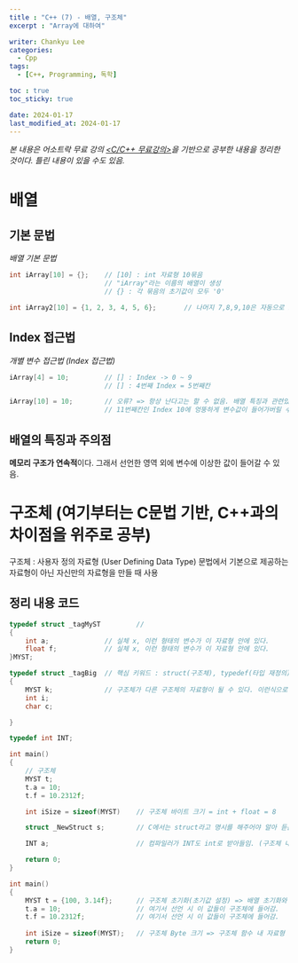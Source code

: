```yaml
---
title : "C++ (7) - 배열, 구조체"
excerpt : "Array에 대하여"

writer: Chankyu Lee
categories: 
  - Cpp
tags:   
  - [C++, Programming, 독학]

toc : true 
toc_sticky: true

date: 2024-01-17
last_modified_at: 2024-01-17
---
```

*본 내용은 어소트락 무료 강의 [<C/C++ 무료강의>](https://youtube.com/playlist?list=PL4SIC1d_ab-aOxWPucn31NHkQvNPHK1D1&si=6MBoz7-uiAULrHoQ "어소트락 게임아카데미 Youtube 재생목록 - C/C++ 무료강의")을 기반으로 공부한 내용을 정리한 것이다. 틀린 내용이 있을 수도 있음.*

# 배열

## 기본 문법

*배열 기본 문법*

```cpp
int iArray[10] = {};    // [10] : int 자료형 10묶음
                        // "iArray"라는 이름의 배열이 생성
                        // {} : 각 묶음의 초기값이 모두 '0'

int iArray2[10] = {1, 2, 3, 4, 5, 6};       // 나머지 7,8,9,10은 자동으로 초기값 '0'이 적용된다.                        
```

## Index 접근법

*개별 변수 접근법 (Index 접근법)*

```cpp
iArray[4] = 10;         // [] : Index -> 0 ~ 9
                        // [] : 4번째 Index = 5번째칸

iArray[10] = 10;        // 오류? => 항상 난다고는 할 수 없음. 배열 특징과 관련있다.
                        // 11번째칸인 Index 10에 엉뚱하게 변수값이 들어가버릴 수 있다.
```

## 배열의 특징과 주의점
**메모리 구조가 연속적**이다. 그래서 선언한 영역 외에 변수에 이상한 값이 들어갈 수 있음.

# 구조체 (여기부터는 C문법 기반, C++과의 차이점을 위주로 공부)
구조체 : 사용자 정의 자료형 (User Defining Data Type)
문법에서 기본으로 제공하는 자료형이 아닌 자신만의 자료형을 만들 때 사용

## 정리 내용 코드
```cpp
typedef struct _tagMyST         // 
{
    int a;              // 실체 x, 이런 형태의 변수가 이 자료형 안에 있다.
    float f;            // 실체 x, 이런 형태의 변수가 이 자료형 안에 있다. 
}MYST;

typedef struct _tagBig  // 핵심 키워드 : struct(구조체), typedef(타입 재정의)
{
    MYST k;             // 구조체가 다른 구조체의 자료형이 될 수 있다. 이런식으로 확장 가능
    int i;
    char c;

}

typedef int INT;

int main()
{
    // 구조체
    MYST t;
    t.a = 10;
    t.f = 10.2312f;

    int iSize = sizeof(MYST)    // 구조체 바이트 크기 = int + float = 8

    struct _NewStruct s;        // C에서는 struct라고 명시를 해주어야 알아 듣는다. -> C++에서 보완해서 재정의시 맨 앞에서 재정의 typedef를 붙여버린다.

    INT a;                      // 컴파일러가 INT도 int로 받아들임. (구조체 내에서 INT를 intfh wowjddml)

    return 0;
}
```

```cpp
int main()
{
    MYST t = {100, 3.14f};      // 구조체 초기화(초기값 설정) => 배열 초기화와 비슷한 원리
    t.a = 10;                   // 여기서 선언 시 이 값들이 구조체에 들어감.
    t.f = 10.2312f;             // 여기서 선언 시 이 값들이 구조체에 들어감.
    
    int iSize = sizeof(MYST);   // 구조체 Byte 크기 => 구조체 함수 내 자료형 크기로 예측가능   
    return 0;
}
```
